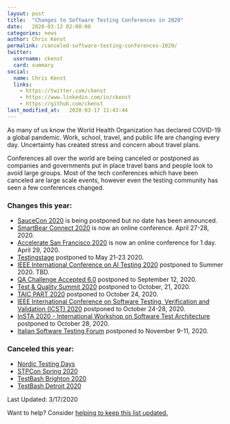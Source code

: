 ```yaml
---
layout: post
title:  "Changes to Software Testing Conferences in 2020"
date:   2020-03-12 02:00:00
categories: news
author: Chris Kenst
permalink: /canceled-software-testing-conferences-2020/
twitter:
  username: ckenst
  card: summary
social:
  name: Chris Kenst
  links:
    - https://twitter.com/ckenst
    - https://www.linkedin.com/in/ckenst
    - https://github.com/ckenst
last_modified_at:   2020-03-17 11:43:44
---
```


As many of us know the World Health Organization has declared COVID-19 a global pandemic. Work, school, travel, and public life are changing every day. Uncertainty has created stress and concern about travel plans. 

Conferences all over the world are being canceled or postponed as companies and governments put in place travel bans and people look to avoid large groups. Most of the tech conferences which have been canceled are large scale events, however even the testing community has seen a few conferences changed. 

### Changes this year:

- [SauceCon 2020](https://saucecon.com/?utm_source=testingconferences) is being postponed but no date has been announced. 
- [SmartBear Connect 2020](https://smartbear.com/connect/?utm_source=testingconferences) is now an online conference. April 27-28, 2020.
- [Accelerate San Francisco 2020](https://www.tricentis.com/accelerate/san-francisco/?utm_source=testingconferences) is now an online conference for 1 day. April 29, 2020. 
- [Testingstage](https://testingstage.com/?utm_source=testingconferences) postponed to May 21-23 2020. 
- [IEEE International Conference on AI Testing 2020](http://www.ieeeaitests.com/?utm_source=testingconferences) postponed to Summer 2020. TBD. 
- [QA Challenge Accepted 6.0](https://www.qachallengeaccepted.com/?utm_source=testingconferences) postponed to September 12, 2020. 
- [Test & Quality Summit 2020](https://testqualitysummit.com/?utm_source=testingconferences&utm_medium=referral) postponed to October, 21, 2020. 
- [TAIC PART 2020](http://www2020.taicpart.org/?utm_source=testingconferences) postponed to October 24, 2020. 
- [IEEE International Conference on Software Testing, Verification and Validation (ICST) 2020](https://icst2020.info/?utm_source=testingconferences) postponed to October 24-28, 2020. 
- [InSTA 2020 - International Workshop on Software Test Architecture](http://aster.or.jp/workshops/insta2020/?utm_source=testingconferences) postponed to October 28, 2020. 
- [ Italian Software Testing Forum](https://www.swtestingforum.org/index.php/?utm_source=testingconferences) postponed to November 9-11, 2020. 

### Canceled this year:

- [Nordic Testing Days](https://nordictestingdays.eu/?utm_source=testingconferences)
- [STPCon Spring 2020](https://www.stpcon.com/pricing-spring-2020/?utm_source=testingconferences)
- [TestBash Brighton 2020](https://www.ministryoftesting.com/news/testbash-brighton-2020-is-cancelled?source=testingconferences)
- [TestBash Detroit 2020](https://www.ministryoftesting.com/news/testbash-detroit-2020-cancelled?source=testingconferences)

Last Updated: 3/17/2020


Want to help? Consider [helping to keep this list updated.](https://github.com/TestingConferences/testingconferences.github.io/blob/master/_posts/2020-03-12-cancelled-conferences.md)
